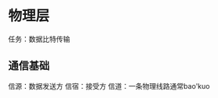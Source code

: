 


# 物理层
任务：数据比特传输

## 通信基础
信源：数据发送方
信宿：接受方
信道：一条物理线路通常bao'kuo
<!--stackedit_data:
eyJoaXN0b3J5IjpbMTI3MjkyODc0Nl19
-->